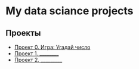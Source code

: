 # My data sciance projects


## Проекты

* [Проект 0. Игра: Угадай число](___)
* [Проект 1. ________](________)
* [Проект 2. _________](_______)